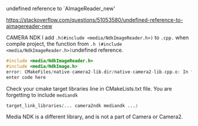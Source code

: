 undefined reference to `AImageReader_new'

https://stackoverflow.com/questions/51053580/undefined-reference-to-aimagereader-new



CAMERA NDK I add `.h(#include <media/NdkImageReader.h>)` to `.cpp.` when compile project, the function from `.h (#include <media/NdkImageReader.h>)`undefined reference.

```cpp
#include <media/NdkImageReader.h>
#include <media/NdkImage.h>
error: CMakeFiles/native-camera2-lib.dir/native-camera2-lib.cpp.o: In function` `Java_com_example_ts_camerandk_NativeCamera_openCamera':  D:\AndroidStudioProjects\camerandk\app\src\main\jni\native-camera2-lib.cpp:(.text+0x348): undefined reference to AImageReader_new'  D:\AndroidStudioProjects\camerandk\app\src\main\jni\native-camera2-lib.cpp:(.text+0x378): undefined reference to AImageReader_setImageListener  CMakeFiles/native-camera2-lib.dir/native-camera2-lib.cpp.o: In function Java_com_example_ts_camerandk_NativeCamera_startPreview':  D:\AndroidStudioProjects\camerandk\app\src\main\jni\native-camera2-lib.cpp:(.text+0x6e4): undefined reference to AImageReader_getWindow  clang++.exe: error: linker command failed with exit code 1 (use -v to see invocation)
enter code here
```



Check your cmake target libraries line in CMakeLists.txt file. You are forgetting to include `mediandk`

```scss
target_link_libraries(... camera2ndk mediandk ...)
```

Media NDK is a different library, and is not a part of Camera or Camera2.



